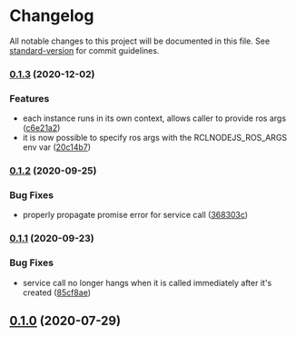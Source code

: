 # Changelog

All notable changes to this project will be documented in this file. See [standard-version](https://github.com/conventional-changelog/standard-version) for commit guidelines.

### [0.1.3](https://github.com/osrf/romi-js-rclnodejs-transport/compare/v0.1.2...v0.1.3) (2020-12-02)


### Features

* each instance runs in its own context, allows caller to provide ros args ([c6e21a2](https://github.com/osrf/romi-js-rclnodejs-transport/commit/c6e21a24c6f6a1e85892234b1a5f00ac9cd3c619))
* it is now possible to specify ros args with the RCLNODEJS_ROS_ARGS env var ([20c14b7](https://github.com/osrf/romi-js-rclnodejs-transport/commit/20c14b7be25256d829abf48860c42a11569bfd14))

### [0.1.2](https://github.com/osrf/romi-js-rclnodejs-transport/compare/v0.1.1...v0.1.2) (2020-09-25)


### Bug Fixes

* properly propagate promise error for service call ([368303c](https://github.com/osrf/romi-js-rclnodejs-transport/commit/368303c738c112ce6cc33881f6102324264a394b))

### [0.1.1](https://github.com/osrf/romi-js-rclnodejs-transport/compare/v0.1.0...v0.1.1) (2020-09-23)


### Bug Fixes

* service call no longer hangs when it is called immediately after it's created ([85cf8ae](https://github.com/osrf/romi-js-rclnodejs-transport/commit/85cf8ae37bad58d6f2d66a7765ddae7e8cd41eee))

## [0.1.0](https://github.com/osrf/romi-js-rclnodejs-transport/compare/v0.0.2-alpha.4...v0.1.0) (2020-07-29)
